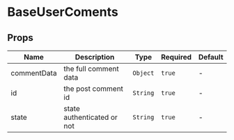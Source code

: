 # BaseUserComents

## Props

<!-- @vuese:BaseUserComents:props:start -->
|Name|Description|Type|Required|Default|
|---|---|---|---|---|
|commentData|the full comment data|`Object`|`true`|-|
|id|the post comment id|`String`|`true`|-|
|state|state authenticated or not|`String`|`true`|-|

<!-- @vuese:BaseUserComents:props:end -->


